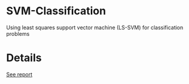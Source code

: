 # SVM-Classification

Using least squares support vector machine (LS-SVM) for classification problems

# Details

[See report](report/report.pdf)
